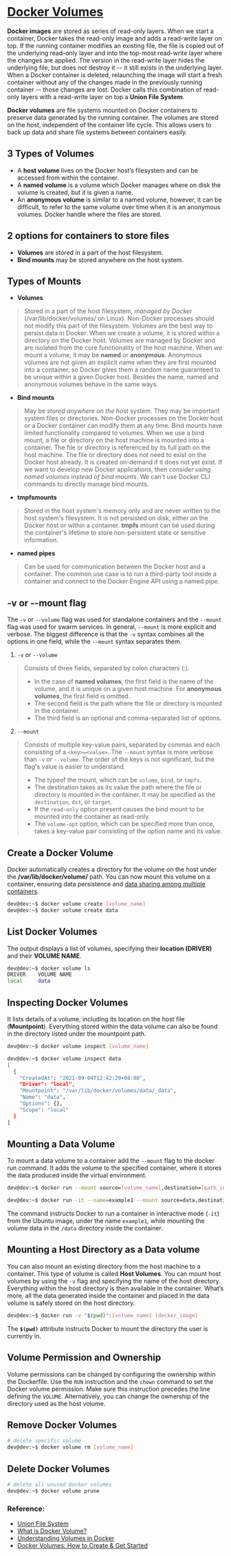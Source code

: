 # [Docker Volumes](https://phoenixnap.com/kb/docker-volumes)

**Docker images** are stored as series of read-only layers. When we start a container, Docker takes the read-only image and adds a read-write layer on top. If the running container modifies an existing file, the file is copied out of the underlying read-only layer and into the top-most read-write layer where the changes are applied. The version in the read-write layer hides the underlying file, but does not destroy it -- it still exists in the underlying layer. When a Docker container is deleted, relaunching the image will start a fresh container without any of the changes made in the previously running container -- those changes are lost. Docker calls this combination of read-only layers with a read-write layer on top a **Union File System**.

**Docker volumes** are file systems mounted on Docker containers to preserve data generated by the running container. The volumes are stored on the host, independent of the container life cycle. This allows users to back up data and share file systems between containers easily.

## 3 Types of Volumes

* A **host volume** lives on the Docker host’s filesystem and can be accessed from within the container.
* A **named volume** is a volume which Docker manages where on disk the volume is created, but it is given a name.
* An **anonymous volume** is similar to a named volume, however, it can be difficult, to refer to the same volume over time when it is an anonymous volumes. Docker handle where the files are stored.

## 2 options for containers to store files

* **Volumes** are stored in a part of the host filesystem.
* **Bind mounts** may be stored anywhere on the host system.

## Types of Mounts

* **Volumes**
  
> Stored in a part of the host filesystem, *managed by Docker* (/var/lib/docker/volumes/ on Linux). Non-Docker processes should not modify this part of the filesystem. Volumes are the best way to persist data in Docker. When we create a volume, it is stored within a directory on the Docker host. Volumes are managed by Docker and are isolated from the core functionality of the host machine. When we mount a volume, it may be **named** or **anonymous**. Anonymous volumes are not given an explicit name when they are first mounted into a container, so Docker gives them a random name guaranteed to be unique within a given Docker host. Besides the name, named and anonymous volumes behave in the same ways.

* **Bind mounts**

> May be *stored anywhere on the host* system. They may be important system files or directories. Non-Docker processes on the Docker host or a Docker container can modify them at any time. Bind mounts have limited functionality compared to volumes. When we use a bind mount, a file or directory on the host machine is mounted into a container. The file or directory is referenced by its full path on the host machine. The file or directory does not need to exist on the Docker host already. It is created on-demand if it does not yet exist. If we want to develop new Docker applications, then *consider using named volumes instead of bind mounts*. We can't use Docker CLI commands to directly manage bind mounts.

* **tmpfsmounts**

> Stored in the host system's memory only and are never written to the host system's filesystem. It is not persisted on disk, either on the Docker host or within a container. **tmpfs** mount can be used during the container's lifetime to store non-persistent state or sensitive information.

* **named pipes**

> Can be used for communication between the Docker host and a container. The common use case is to run a third-party tool inside a container and connect to the Docker Engine API using a named pipe.

## -v or --mount flag

The `-v` or `--volume` flag was used for standalone containers and the `--mount` flag was used for swarm services. In general, `--mount` is more explicit and verbose. The biggest difference is that the `-v` syntax combines all the options in one field, while the `--mount` syntax separates them.

1. `-v` or `--volume`

> Consists of three fields, separated by colon characters (:).
> * In the case of **named volumes**, the first field is the name of the volume, and it is unique on a given host machine. For **anonymous volumes**, the first field is omitted.
> * The second field is the path where the file or directory is mounted in the container.
> * The third field is an optional and comma-separated list of options.

2. `--mount`

> Consists of multiple key-value pairs, separated by commas and each consisting of a `<key>=<value>`. The `--mount` syntax is more verbose than `-v` or `--volume`. The order of the keys is not significant, but the flag's value is easier to understand.
> * The typeof the mount, which can be `volume`, `bind`, or `tmpfs`.
> * The destination takes as its value the path where the file or directory is mounted in the container. It may be specified as the `destination`, `dst`, or `target`.
> * If the `read-only` option present causes the bind mount to be mounted into the container as read-only.
> * The `volume-opt` option, which can be specified more than once, takes a key-value pair consisting of the option name and its value.

## Create a Docker Volume

Docker automatically creates a directory for the volume on the host under the **/var/lib/docker/volume/** path. You can now mount this volume on a container, ensuring data persistence and [data sharing among multiple containers](https://phoenixnap.com/kb/how-to-share-data-between-docker-containers).

```Bash
dev@dev:~$ docker volume create [volume_name]
dev@dev:~$ docker volume create data
```

## List Docker Volumes

The output displays a list of volumes, specifying their **location (DRIVER)** and their **VOLUME NAME**.

```Bash
dev@dev:~$ docker volume ls
DRIVER    VOLUME NAME
local     data
```

## Inspecting Docker Volumes

It lists details of a volume, including its location on the host file (**Mountpoint**). Everything stored within the data volume can also be found in the directory listed under the mountpoint path.

```Bash
dev@dev:~$ docker volume inspect [volume_name]

dev@dev:~$ docker volume inspect data
[
  {
    "CreatedAt": "2021-09-04T12:42:29+08:00",
    "Driver": "local",
    "Mountpoint": "/var/lib/docker/volumes/data/_data",
    "Name": "data",
    "Options": {},
    "Scope": "local"
  }
]
```

## Mounting a Data Volume

To mount a data volume to a container add the `--mount` flag to the docker run command. It adds the volume to the specified container, where it stores the data produced inside the virtual environment.

```Bash
dev@dev:~$ docker run --mount source=[volume_name],destination=[path_in_container] [docker_image]

dev@dev:~$ docker run -it --name=example1 --mount source=data,destination=/data ubuntu
```

The command instructs Docker to run a container in interactive mode (`-it`) from the Ubuntu image, under the name `example1`, while mounting the volume data in the `/data` directory inside the container.

## Mounting a Host Directory as a Data volume

You can also mount an existing directory from the host machine to a container. This type of volume is called **Host Volumes**. You can mount host volumes by using the `-v` flag and specifying the name of the host directory. Everything within the host directory is then available in the container. What’s more, all the data generated inside the container and placed in the data volume is safely stored on the host directory.

```Bash
dev@dev:~$ docker run -v "$(pwd)":[volume_name] [docker_image]
```

The **`$(pwd)`** attribute instructs Docker to mount the directory the user is currently in.

## Volume Permission and Ownership

Volume permissions can be changed by configuring the ownership within the Dockerfile. Use the `RUN` instruction and the `chown` command to set the Docker volume permission. Make sure this instruction precedes the line defining the `VOLUME`. Alternatively, you can change the ownership of the directory used as the host volume.

## Remove Docker Volumes

```Bash
# delete specific volume
dev@dev:~$ docker volume rm [volume_name]
```

## Delete Docker Volumes

```Bash
# delete all unused Docker volumes
dev@dev:~$ docker volume prune
```

### Reference:

* [Union File System](https://docs.docker.com/glossary/#union-file-system)
* [What is Docker Volume?](https://www.javatpoint.com/what-is-docker-volume)
* [Understanding Volumes in Docker](https://blog.container-solutions.com/understanding-volumes-docker)
* [Docker Volumes: How to Create & Get Started](https://phoenixnap.com/kb/docker-volumes)
